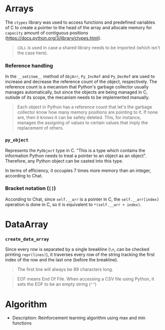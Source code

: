 # Arrays

The `ctypes` library was used to access functions and predefined variables of C to create a pointer to the head of the array and allocate memory for `capacity` amount of contiguous positions (https://docs.python.org/3/library/ctypes.html).

> `CDLL` is used in case a shared library needs to be imported (which isn't the case here).

### Reference handling

In the `__setitem__` method of `ObjArr`, `Py_IncRef` and `Py_DecRef` are used to increase and decrease the reference count of the object, respectively. The reference count is a mecanism that Python's garbage collector usually manages automatically, but since the objects are being managed in C, outisde of its scope, the mecanism needs to be implemented manually.

> Each object in Python has a reference count that let's the garbage collector know how many memory positions are pointing to it. If none are, then it knows it can be safely deleted. This, for instance, manages the assigning of values to certain values that imply the replacement of others.

### `py_object`

Represents the `PyObject` type in C. "This is a type which contains the information Python needs to treat a pointer to an object as an object". Therefore, any Python object can be casted into this type.

In terms of efficiency, it occupies 7 times more memory than an integer, according to Chat.

### Bracket notation (`[]`)

According to Chat, since `self.__arr` is a pointer in C, the `self.__arr[index]` operation is done in C, so it is equivalent to `*(self.__arr + index)`.


# DataArray

### `create_data_array`

Since every row is separated by a single breakline (`\n`, can be checked printing `repr(lines)`), it traverses every row of the string tracking the first index of the row and the last one (before the breakline).

> The first line will always be 89 characters long.

> EOF means End Of File. When accessing a CSV file using Python, it sets the EOF to be an empty string (`""`)

# Algorithm
- Description: Reinforcement learning algorithm using max and min functions